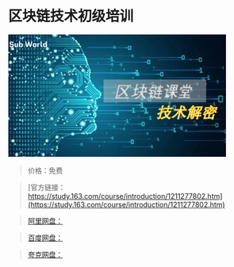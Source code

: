 # 区块链技术初级培训

![img](../../../assets/study163/free/00599959f20e41908a44fc6f45d90aba.png)

> 价格：免费

> [官方链接：https://study.163.com/course/introduction/1211277802.htm](https://study.163.com/course/introduction/1211277802.htm)

> [阿里网盘：]()

> [百度网盘：]()

> [夸克网盘：]()
